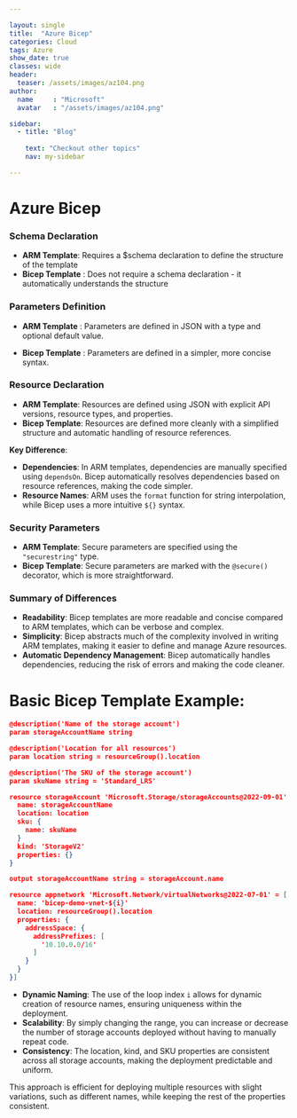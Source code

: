 ```yaml
---

layout: single
title:  "Azure Bicep"
categories: Cloud
tags: Azure
show_date: true
classes: wide
header:
  teaser: /assets/images/az104.png
author:
  name     : "Microsoft"
  avatar   : "/assets/images/az104.png"

sidebar:
  - title: "Blog"
   
    text: "Checkout other topics"
    nav: my-sidebar

---
```


# Azure Bicep

### Schema Declaration

- **ARM Template**: Requires a $schema declaration to define the structure of the template 
- **Bicep Template** : Does not require a schema declaration - it automatically understands the structure

### Parameters Definition

- **ARM Template** : Parameters are defined in JSON with a type and optional default value.
  
- **Bicep Template** : Parameters are defined in a simpler, more concise syntax.

### **Resource Declaration**

- **ARM Template**: Resources are defined using JSON with explicit API versions, resource types, and properties.
- **Bicep Template**: Resources are defined more cleanly with a simplified structure and automatic handling of resource references.

**Key Difference**: 

- **Dependencies**: In ARM templates, dependencies are manually specified using `dependsOn`. Bicep automatically resolves dependencies based on resource references, making the code simpler.
- **Resource Names**: ARM uses the `format` function for string interpolation, while Bicep uses a more intuitive `${}` syntax.

### **Security Parameters**

- **ARM Template**: Secure parameters are specified using the `"securestring"` type.
- **Bicep Template**: Secure parameters are marked with the `@secure()` decorator, which is more straightforward.

### **Summary of Differences**

- **Readability**: Bicep templates are more readable and concise compared to ARM templates, which can be verbose and complex.
- **Simplicity**: Bicep abstracts much of the complexity  involved in writing ARM templates, making it easier to define and manage Azure resources.
- **Automatic Dependency Management**: Bicep automatically handles dependencies, reducing the risk of errors and making the code cleaner.

# Basic Bicep Template Example: 

```json
@description('Name of the storage account')
param storageAccountName string

@description('Location for all resources')
param location string = resourceGroup().location

@description('The SKU of the storage account')
param skuName string = 'Standard_LRS'

resource storageAccount 'Microsoft.Storage/storageAccounts@2022-09-01' = {
  name: storageAccountName
  location: location
  sku: {
    name: skuName
  }
  kind: 'StorageV2'
  properties: {}
}

output storageAccountName string = storageAccount.name
```



```json
resource appnetwork 'Microsoft.Network/virtualNetworks@2022-07-01' = [ for i in range(1, 3): {
  name: 'bicep-demo-vnet-${i}'
  location: resourceGroup().location
  properties: {
    addressSpace: {
      addressPrefixes: [
        '10.10.0.0/16'
      ]
    }
  }
}]
```



- **Dynamic Naming**: The use of the loop index `i` allows for dynamic creation of resource names, ensuring uniqueness within the deployment.
- **Scalability**: By simply changing the range, you can  increase or decrease the number of storage accounts deployed without  having to manually repeat code.
- **Consistency**: The location, kind, and SKU properties are consistent across all storage accounts, making the deployment  predictable and uniform.

This approach is efficient for deploying multiple resources with  slight variations, such as different names, while keeping the rest of  the properties consistent.